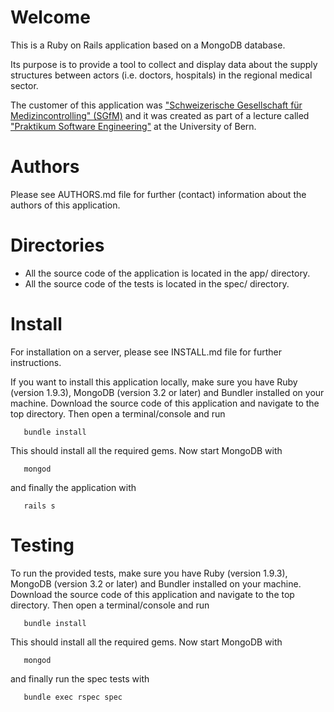 # Welcome 

This is a Ruby on Rails application based on a MongoDB database. 

Its purpose is to provide a tool to collect and display data about the supply structures 
between actors (i.e. doctors, hospitals) in the regional medical sector. 

The customer of this  application was ["Schweizerische Gesellschaft für Medizincontrolling" (SGfM)](http://www.medizincontroller.ch/index.html) 
and it was created as part of a lecture called ["Praktikum Software Engineering"](http://www.ltg.unibe.ch/lectures/FS13/PSE)
at the University of Bern. 

# Authors

Please see AUTHORS.md file for further (contact) information 
about the authors of this application.

# Directories

   * All the source code of the application is located in the app/ directory. 
   * All the source code of the tests is located in the spec/ directory. 

# Install

For installation on a server, please see INSTALL.md file for further instructions.

If you want to install this application locally, make sure you have Ruby (version 1.9.3), 
MongoDB (version 3.2 or later) and Bundler installed on your machine. Download the source
code of this application and navigate to the top directory. Then open a terminal/console 
and run 

       bundle install 

This should install all the required gems. Now start MongoDB with

       mongod
       
and finally the application with

       rails s
       
# Testing

To run the provided tests, make sure you have Ruby (version 1.9.3), 
MongoDB (version 3.2 or later) and Bundler installed on your machine. Download the source
code of this application and navigate to the top directory. Then open a terminal/console 
and run 

       bundle install 

This should install all the required gems. Now start MongoDB with

       mongod
       
and finally run the spec tests with

       bundle exec rspec spec
